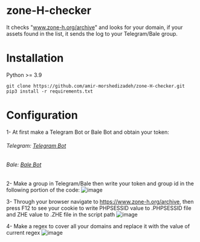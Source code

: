 # zone-H-checker
It checks "www.zone-h.org/archive" and looks for your domain, if your assets found in the list, it sends the log to your Telegram/Bale group.

# Installation
Python >= 3.9
```
git clone https://github.com/amir-morshedizadeh/zone-H-checker.git
pip3 install -r requirements.txt
```

# Configuration
1- At first make a Telegram Bot or Bale Bot and obtain your token:

###### Telegram:  [Telegram Bot](https://core.telegram.org/bots#how-do-i-create-a-bot)
###### Bale:  [Bale Bot](https://dev.bale.ai/quick-start)

2- Make a group in Telegram/Bale then write your token and group id in the following portion of the code:
![image](https://user-images.githubusercontent.com/83567836/206893416-305562ae-3dc8-40c5-a134-2f5806bf93f7.png)

3- Through your browser navigate to https://www.zone-h.org/archive,
then press F12 to see your cookie to write PHPSESSID value to .PHPSESSID file and ZHE value to .ZHE file in the script path
![image](https://user-images.githubusercontent.com/83567836/206893340-773d844c-bc31-4975-aee8-cb5fbb1b6715.png)

4- Make a regex to cover all your domains and replace it with the value of current regex
![image](https://user-images.githubusercontent.com/83567836/206894505-f42a81fa-ab39-4d45-ad5f-d24629300f4b.png)


